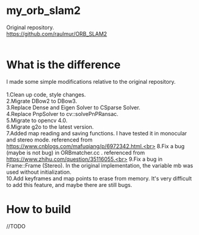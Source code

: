 # my_orb_slam2

Original repository.<br>
https://github.com/raulmur/ORB_SLAM2<br><br>

# What is the difference
I made some simple modifications relative to the original repository.<br><br>
1.Clean up code, style changes.<br>
2.Migrate DBow2 to DBow3.<br>
3.Replace Dense and Eigen Solver to CSparse Solver.<br>
4.Replace PnpSolver to cv::solvePnPRansac.<br>
5.Migrate to opencv 4.0.<br>
6.Migrate g2o to the latest version.<br>
7.Added map reading and saving functions. I have tested it in monocular and stereo mode. referenced from https://www.cnblogs.com/mafuqiang/p/6972342.html.<br>
8.Fix a bug (maybe is not bug) in ORBmatcher.cc . referenced from https://www.zhihu.com/question/35116055.<br>
9.Fix a bug in Frame::Frame (Stereo). In the original implementation, the variable mb was used without initialization.<br>
10.Add keyframes and map points to erase from memory. It's very difficult to add this feature, and maybe there are still bugs.<br>

# How to build
//TODO
